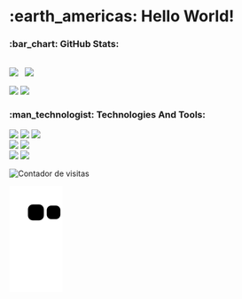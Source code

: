 <h1>:earth_americas: Hello World!</h1>
<h3>:bar_chart: GitHub Stats:</h3>
<div><br>
  <img src="https://awesome-github-stats.azurewebsites.net/user-stats/xgustavu?theme=midnight-purple&background=151515&cardType=level-alternate"/>
  &nbsp; 
  <img height="200" src="https://github-readme-stats.vercel.app/api/top-langs/?username=xgustavu&theme=dark&title_color=6E33B5&text_color=ffffff&border_color=E4E2E2&icon_color=6E33B5&layout=compact" />
</div>

<p>
  <a href="https://www.linkedin.com/in/gustavo-carvalho-73663514a/"><img src="https://img.shields.io/badge/LinkedIn-151515?style=for-the-badge&logo=linkedin&logoColor=602D9B"/></a>
  <a href="https://mail.google.com/mail/u/0/?fs=1&to=gustavocarvalho.gc@gmail.com&su=&body=&bcc=&tf=cm"><img src="https://img.shields.io/badge/Gmail-151515?style=for-the-badge&logo=gmail&logoColor=602D9B"/></a>
</p>

<h3>:man_technologist: Technologies And Tools:</h3>
<p>
  <a href="https://developer.mozilla.org/pt-BR/docs/Web/HTML"><img src="https://img.shields.io/badge/HTML5-151515?style=for-the-badge&logo=html5&logoColor=602D9B"/></a>
  <a href="https://developer.mozilla.org/pt-BR/docs/Web/CSS"><img src="https://img.shields.io/badge/CSS3-151515?style=for-the-badge&logo=css3&logoColor=602D9B"/></a>
  <a href="https://developer.mozilla.org/pt-BR/docs/Web/JavaScript"><img src="https://img.shields.io/badge/JavaScript-151515?style=for-the-badge&logo=javascript&logoColor=602D9B"/></a><br>
  <a href="https://www.postgresql.org/docs/"><img src="https://img.shields.io/badge/Postgresql-151515?style=for-the-badge&logo=postgresql&logoColor=602D9B"/></a>
  <a href="https://www.mysql.com/"><img src="https://img.shields.io/badge/MySQL-151515?style=for-the-badge&logo=mysql&logoColor=602D9B"/></a>
  <br>
  <a href="https://nodejs.org/pt-br/"><img src="https://img.shields.io/badge/Node.js-151515?style=for-the-badge&logo=nodedotjs&logoColor=602D9B"/></a>
  <a href="https://pt-br.reactjs.org"><img src="https://img.shields.io/badge/React-151515?style=for-the-badge&logo=react&logoColor=602D9B"/></a>
</p>

![Contador de visitas](https://visitor-badge.laobi.icu/badge?page_id=xgustavu)

![Snake animation](https://github.com/xgustavu/xgustavu/blob/output/github-contribution-grid-snake.svg)
